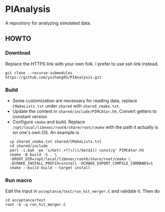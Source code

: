 # PIAnalysis
A repository for analyzing simulated data.
## HOWTO
### Download
Replace the HTTPS link with your own folk. I prefer to use ssh link instead.
```shell
git clone --recurse-submodules https://github.com/yszhang95/PIAnalysis.git
```

### Build
- Some customization are necessary for reading data, replace
  `CMakeLists.txt` under `shared` with `shared_cmake.txt`.
- Update the content in `shared/include/PIMCAtar.hh`. Convert getters
  to constant version
- Configure `cmake` and build. Replace
  `/opt/local/libexec/root6/share/root/cmake` with the path it
  actually is on one's own OS.
An example is
```shell
  cp shared_cmake.txt shared/CMakeLists.txt
  cd shared/include
  perl -i.bak -pe 's/Get(.+?)\(\)/Get$1() const/g' PIMCAtar.hh
  cmake -B build -S . \
  -DROOT_DIR=/opt/local/libexec/root6/share/root/cmake \
  -DCMAKE_INSTALL_PREFIX=install -DCMAKE_EXPORT_COMPILE_COMMANDS=1
  cmake --build build --target install
```

### Run macro
Edit the input in `acceptance/test/run_hit_merger.C` and validate it.
Then do
```shell
cd acceptance/test
root -b -q run_hit_merger.C
```
